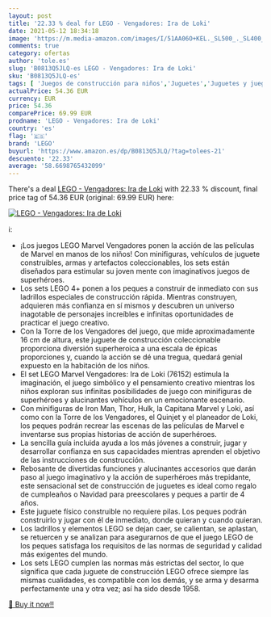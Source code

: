 ```yaml
---
layout: post
title: '22.33 % deal for LEGO - Vengadores: Ira de Loki'
date: 2021-05-12 18:34:18
image: 'https://m.media-amazon.com/images/I/51AA06O+KEL._SL500_._SL400_.jpg'
comments: true
category: ofertas
author: 'tole.es'
slug: 'B0813Q5JLQ-es LEGO - Vengadores: Ira de Loki'
sku: 'B0813Q5JLQ-es'
tags: [ 'Juegos de construcción para niños','Juguetes','Juguetes y juegos','lego', ]
actualPrice: 54.36 EUR
currency: EUR
price: 54.36
comparePrice: 69.99 EUR
prodname: 'LEGO - Vengadores: Ira de Loki'
country: 'es'
flag: '🇪🇸'
brand: 'LEGO'
buyurl: 'https://www.amazon.es/dp/B0813Q5JLQ/?tag=tolees-21'
descuento: '22.33'
average: '58.6698765432099'
---
```


There's a deal [LEGO - Vengadores: Ira de Loki](https://www.amazon.es/dp/B0813Q5JLQ/?tag=tolees-21)  with  22.33 % discount, final price tag of  54.36 EUR (original: 69.99 EUR) here:

[![LEGO - Vengadores: Ira de Loki](https://m.media-amazon.com/images/I/51AA06O+KEL._SL500_._SL400_.jpg)](https://www.amazon.es/dp/B0813Q5JLQ/?tag=tolees-21)

ℹ️:

- ¡Los juegos LEGO Marvel Vengadores ponen la acción de las películas de Marvel en manos de los niños! Con minifiguras, vehículos de juguete construibles, armas y artefactos coleccionables, los sets están diseñados para estimular su joven mente con imaginativos juegos de superhéroes.
- Los sets LEGO 4+ ponen a los peques a construir de inmediato con sus ladrillos especiales de construcción rápida. Mientras construyen, adquieren más confianza en sí mismos y descubren un universo inagotable de personajes increíbles e infinitas oportunidades de practicar el juego creativo.
- Con la Torre de los Vengadores del juego, que mide aproximadamente 16 cm de altura, este juguete de construcción coleccionable proporciona diversión superheroica a una escala de épicas proporciones y, cuando la acción se dé una tregua, quedará genial expuesto en la habitación de los niños.
- El set LEGO Marvel Vengadores: Ira de Loki (76152) estimula la imaginación, el juego simbólico y el pensamiento creativo mientras los niños exploran sus infinitas posibilidades de juego con minifiguras de superhéroes y alucinantes vehículos en un emocionante escenario.
- Con minifiguras de Iron Man, Thor, Hulk, la Capitana Marvel y Loki, así como con la Torre de los Vengadores, el Quinjet y el planeador de Loki, los peques podrán recrear las escenas de las películas de Marvel e inventarse sus propias historias de acción de superhéroes.
- La sencilla guía incluida ayuda a los más jóvenes a construir, jugar y desarrollar confianza en sus capacidades mientras aprenden el objetivo de las instrucciones de construcción.
- Rebosante de divertidas funciones y alucinantes accesorios que darán paso al juego imaginativo y la acción de superhéroes más trepidante, este sensacional set de construcción de juguetes es ideal como regalo de cumpleaños o Navidad para preescolares y peques a partir de 4 años.
- Este juguete físico construible no requiere pilas. Los peques podrán construirlo y jugar con él de inmediato, donde quieran y cuando quieran.
- Los ladrillos y elementos LEGO se dejan caer, se calientan, se aplastan, se retuercen y se analizan para asegurarnos de que el juego LEGO de los peques satisfaga los requisitos de las normas de seguridad y calidad más exigentes del mundo.
- Los sets LEGO cumplen las normas más estrictas del sector, lo que significa que cada juguete de construcción LEGO ofrece siempre las mismas cualidades, es compatible con los demás, y se arma y desarma perfectamente una y otra vez; así ha sido desde 1958.

[🛒 Buy it now!!](https://www.amazon.es/dp/B0813Q5JLQ/?tag=tolees-21)

